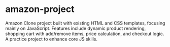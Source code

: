 # amazon-project
Amazon Clone project built with existing HTML and CSS templates, focusing mainly on JavaScript. Features include dynamic product rendering, shopping cart with add/remove items, price calculation, and checkout logic. A practice project to enhance core JS skills.
